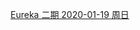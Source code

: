 
[Eureka 二期 2020-01-19 周日 ](https://ke.qq.com/webcourse/398381/100558952#taid=4185733393159213&vid=5285890810766677952)
         
